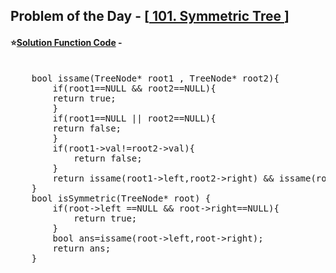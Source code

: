 ## Problem of the Day - [<a href="https://leetcode.com/problems/symmetric-tree/description/"> 101. Symmetric Tree </a>]


#### ⭐<ins>Solution Function Code</ins> -
<pre>

    bool issame(TreeNode* root1 , TreeNode* root2){
        if(root1==NULL && root2==NULL){
        return true;
        }
        if(root1==NULL || root2==NULL){
        return false;
        }
        if(root1->val!=root2->val){
            return false;
        }        
        return issame(root1->left,root2->right) && issame(root1->right,root2->left);
    }
    bool isSymmetric(TreeNode* root) {
        if(root->left ==NULL && root->right==NULL){
            return true;
        }    
        bool ans=issame(root->left,root->right);
        return ans;
    }
</pre>
